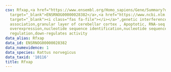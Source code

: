 ```yaml
---
csv: Rfxap,<a href="https://www.ensembl.org/Homo_sapiens/Gene/Summary?db=core;g=ENSRNOG00000028382"
  target="_blank">ENSRNOG00000028382</a>,<a href="https://www.ncbi.nlm.nih.gov/pubmed/30467350"
  target="_blank"><i class="fas fa-file"></i></a>",genetic interference,functional
  association,granular layer of cerebellar cortex , Apoptotic, RNA-seq assay, hsf-1
  overexpression,nucleotide sequence identification,nucleotide sequence identification,transcriptional
  regulation,down-regulates activity
data_alias: Rfxap
data_id: ENSRNOG00000028382
data_numevidence: 1
data_species: Rattus norvegicus
data_taxid: '10116'
title: Rfxap
---
```

